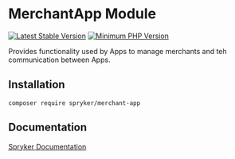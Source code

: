 # MerchantApp Module
[![Latest Stable Version](https://poser.pugx.org/spryker/merchant-app/v/stable.svg)](https://packagist.org/packages/spryker/merchant-app)
[![Minimum PHP Version](https://img.shields.io/badge/php-%3E%3D%208.3-8892BF.svg)](https://php.net/)

Provides functionality used by Apps to manage merchants and teh communication between Apps.

## Installation

```
composer require spryker/merchant-app
```

## Documentation

[Spryker Documentation](https://docs.spryker.com)

